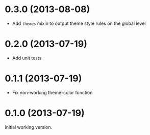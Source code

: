 # 0.3.0 (2013-08-08)

* Add `themes` mixin to output theme style rules on the global level

# 0.2.0 (2013-07-19)

* Add unit tests

# 0.1.1 (2013-07-19)

* Fix non-working theme-color function

# 0.1.0 (2013-07-19)

Initial working version.